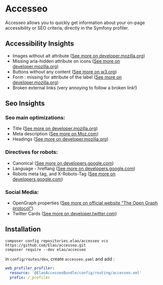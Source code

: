 # Accesseo

Accesseo allows you to quickly get information about your on-page accessibility or SEO criteria, directly in the Symfony profiler.

## Accessibility Insights

- Images without alt attribute ([See more on developer.mozilla.org](https://developer.mozilla.org/en-US/docs/Web/HTML/Element/Img))
- Missing aria-hidden attribute on icons ([See more on developer.mozilla.org](https://developer.mozilla.org/en-US/docs/Web/Accessibility/ARIA/ARIA_Techniques/Using_the_aria-hidden_attribute))
- Buttons without any content ([See more on w3.org](https://www.w3.org/WAI/standards-guidelines/act/rules/button-non-empty-accessible-name-97a4e1/))
- Form : missing for attribute of the label ([See more on developer.mozilla.org](https://developer.mozilla.org/en-US/docs/Web/Accessibility/ARIA/forms/Basic_form_hints))
- Broken external links (very annoying to follow a broken link!)

## Seo Insights

### Seo main optimizations:

- Title ([See more on developer.mozilla.org](https://developer.mozilla.org/en-US/docs/Web/HTML/Element/title))
- Meta description ([See more on Moz.com](https://moz.com/learn/seo/meta-description))
- Headings ([See more on developer.mozilla.org](https://developer.mozilla.org/fr/docs/Web/HTML/Element/Heading_Elements))

### Directives for robots:

- Canonical ([See more on developers.google.com](https://developers.google.com/search/docs/advanced/crawling/consolidate-duplicate-urls))
- Language - hreflang ([See more on developers.google.com](https://developers.google.com/search/docs/advanced/crawling/localized-versions))
- Robots meta tag, and X-Robots-Tag ([See more on developers.google.com](https://developers.google.com/search/reference/robots_meta_tag))

### Social Media:

- OpenGraph properties ([See more on official website "The Open Graph protocol"](https://ogp.me/))
- Twitter Cards ([See more on developer.twitter.com](https://developer.twitter.com/en/docs/twitter-for-websites/cards/overview/abouts-cards))

## Installation

```shell
composer config repositories.elao/accesseo vcs https://github.com/Elao/accesseo.git
composer require --dev elao/accesseo
```

in `config/routes/dev`, create `accesseo.yaml` and add :

```yaml
web_profiler_profiler:
  resource: '@ElaoAccesseoBundle/config/routing/accesseo.xml'
  prefix: /_profiler
```
